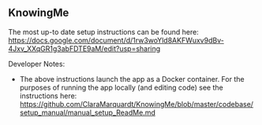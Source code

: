 ## KnowingMe

The most up-to date setup instructions can be found here:
https://docs.google.com/document/d/1rw3woYld8AKFWuxv9dBv-4Jxv_XXqGR1g3abFDTE9aM/edit?usp=sharing

Developer Notes:
* The above instructions launch the app as a Docker container. 
For the purposes of running the app locally (and editing code) see the instructions here:  
https://github.com/ClaraMarquardt/KnowingMe/blob/master/codebase/setup_manual/manual_setup_ReadMe.md

